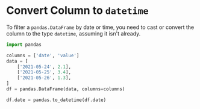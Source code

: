 # Convert Column to `datetime`

To filter a `pandas.DataFrame` by date or time, you need to cast or convert the
column to the type `datetime`, assuming it isn't already.

```python
import pandas

columns = ['date', 'value']
data = [
    ['2021-05-24', 2.1],
    ['2021-05-25', 3.4],
    ['2021-05-26', 1.3],
]
df = pandas.DataFrame(data, columns=columns)

df.date = pandas.to_datetime(df.date)
```